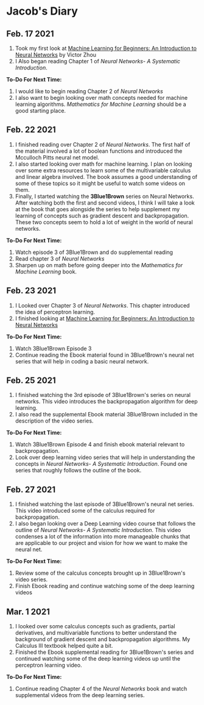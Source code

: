 # Jacob's Diary

## Feb. 17 2021

1. Took my first look at [Machine Learning for Beginners: An Introduction to Neural Networks](https://victorzhou.com/blog/intro-to-neural-networks/) by Victor Zhou
2. I Also began reading Chapter 1 of *Neural Networks- A Systematic Introduction*. 

**To-Do For Next Time:**

1. I would like to begin reading Chapter 2 of *Neural Networks*
2. I also want to begin looking over math concepts needed for machine learning algorithms. *Mathematics for Machine Learning* should be a good starting place.


## Feb. 22 2021

1. I finished reading over Chapter 2 of *Neural Networks*. The first half of the material involved a lot of boolean functions and introduced the Mcculloch Pitts neural net model. 
2. I also started looking over math for machine learning. I plan on looking over some extra resources to learn some of the multivariable calculus and linear algebra involved. The book assumes a good understanding of some of these topics so it might be useful to watch some videos on them.
3. Finally, I started watching the **3Blue1Brown** series on Neural Networks. After watching both the first and second videos, I think I will take a look at the book that goes alongside the series to help supplement my learning of concepts such as gradient descent and backpropagation. These two concepts seem to hold a lot of weight in the world of neural networks.

**To-Do For Next Time:**

1. Watch episode 3 of 3Blue1Brown and do supplemental reading
2. Read chapter 3 of *Neural Networks*
3. Sharpen up on math before going deeper into the *Mathematics for Machine Learning* book.


## Feb. 23 2021

1. I Looked over Chapter 3 of *Neural Networks*. This chapter introduced the idea of perceptron learning.
2. I finished looking at [Machine Learning for Beginners: An Introduction to Neural Networks](https://victorzhou.com/blog/intro-to-neural-networks/)


**To-Do For Next Time:** 

1. Watch 3Blue1Brown Episode 3
2. Continue reading the Ebook material found in 3Blue1Brown's neural net series that will help in coding a basic neural network.


## Feb. 25 2021 

1. I finished watching the 3rd episode of 3Blue1Brown's series on neural networks. This video introduces the backpropagation algorithm for deep learning.
2. I also read the supplemental Ebook material 3Blue1Brown included in the description of the video series. 


**To-Do For Next Time:**

1. Watch 3Blue1Brown Episode 4 and finish ebook material relevant to backpropagation.
2. Look over deep learning video series that will help in understanding the concepts in *Neural Networks- A Systematic Introduction*. Found one series that roughly follows the outline of the book.


## Feb. 27 2021 

1. I finished watching the last episode of 3Blue1Brown's neural net series. This video introduced some of the calculus required for backpropagation.
2. I also began looking over a Deep Learning video course that follows the outline of *Neural Networks- A Systematic Introduction*. This video condenses a lot of the information into more manageable chunks that are applicable to our project and vision for how we want to make the neural net.


**To-Do For Next Time:**

1. Review some of the calculus concepts brought up in 3Blue1Brown's video series.
2. Finish Ebook reading and continue watching some of the deep learning videos


## Mar. 1 2021

1. I looked over some calculus concepts such as gradients, partial derivatives, and multivariable functions to better understand the background of gradient descent and backpropagation algorithms. My Calculus III textbook helped quite a bit.
2. Finished the Ebook supplemental reading for 3Blue1Brown's series and continued watching some of the deep learning videos up until the perceptron learning video.


**To-Do For Next Time:**
1. Continue reading Chapter 4 of the *Neural Networks* book and watch supplemental videos from the deep learning series. 



